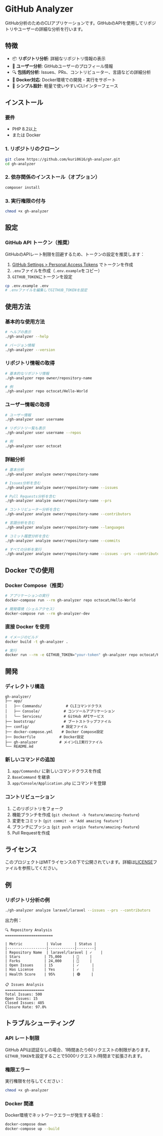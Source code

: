 # GitHub Analyzer

GitHub分析のためのCLIアプリケーションです。GitHubのAPIを使用してリポジトリやユーザーの詳細な分析を行います。

## 特徴

- 📦 **リポジトリ分析**: 詳細なリポジトリ情報の表示
- 👤 **ユーザー分析**: GitHubユーザーのプロフィール情報
- 🔍 **包括的分析**: Issues、PRs、コントリビューター、言語などの詳細分析
- 🐳 **Docker対応**: Docker環境での開発・実行をサポート
- 🎯 **シンプル設計**: 軽量で使いやすいCLIインターフェース

## インストール

### 要件

- PHP 8.2以上
- または Docker

### 1. リポジトリのクローン

```bash
git clone https://github.com/kuri0616/gh-analyzer.git
cd gh-analyzer
```

### 2. 依存関係のインストール（オプション）

```bash
composer install
```

### 3. 実行権限の付与

```bash
chmod +x gh-analyzer
```

## 設定

### GitHub API トークン（推奨）

GitHubのAPIレート制限を回避するため、トークンの設定を推奨します：

1. [GitHub Settings > Personal Access Tokens](https://github.com/settings/tokens) でトークンを作成
2. `.env`ファイルを作成（`.env.example`をコピー）
3. `GITHUB_TOKEN`にトークンを設定

```bash
cp .env.example .env
# .envファイルを編集してGITHUB_TOKENを設定
```

## 使用方法

### 基本的な使用方法

```bash
# ヘルプの表示
./gh-analyzer --help

# バージョン情報
./gh-analyzer --version
```

### リポジトリ情報の取得

```bash
# 基本的なリポジトリ情報
./gh-analyzer repo owner/repository-name

# 例
./gh-analyzer repo octocat/Hello-World
```

### ユーザー情報の取得

```bash
# ユーザー情報
./gh-analyzer user username

# リポジトリ一覧も表示
./gh-analyzer user username --repos

# 例
./gh-analyzer user octocat
```

### 詳細分析

```bash
# 基本分析
./gh-analyzer analyze owner/repository-name

# Issues分析を含む
./gh-analyzer analyze owner/repository-name --issues

# Pull Requests分析を含む
./gh-analyzer analyze owner/repository-name --prs

# コントリビューター分析を含む
./gh-analyzer analyze owner/repository-name --contributors

# 言語分析を含む
./gh-analyzer analyze owner/repository-name --languages

# コミット履歴分析を含む
./gh-analyzer analyze owner/repository-name --commits

# すべての分析を実行
./gh-analyzer analyze owner/repository-name --issues --prs --contributors --languages --commits
```

## Docker での使用

### Docker Compose（推奨）

```bash
# アプリケーションの実行
docker-compose run --rm gh-analyzer repo octocat/Hello-World

# 開発環境（シェルアクセス）
docker-compose run --rm gh-analyzer-dev
```

### 直接 Docker を使用

```bash
# イメージのビルド
docker build -t gh-analyzer .

# 実行
docker run --rm -e GITHUB_TOKEN="your-token" gh-analyzer repo octocat/Hello-World
```

## 開発

### ディレクトリ構造

```
gh-analyzer/
├── app/
│   ├── Commands/           # CLIコマンドクラス
│   ├── Console/           # コンソールアプリケーション
│   └── Services/          # GitHub APIサービス
├── bootstrap/             # ブートストラップファイル
├── config/               # 設定ファイル
├── docker-compose.yml    # Docker Compose設定
├── Dockerfile           # Docker設定
├── gh-analyzer          # メインCLI実行ファイル
└── README.md
```

### 新しいコマンドの追加

1. `app/Commands/` に新しいコマンドクラスを作成
2. `BaseCommand` を継承
3. `app/Console/Application.php` にコマンドを登録

### コントリビューション

1. このリポジトリをフォーク
2. 機能ブランチを作成 (`git checkout -b feature/amazing-feature`)
3. 変更をコミット (`git commit -m 'Add amazing feature'`)
4. ブランチにプッシュ (`git push origin feature/amazing-feature`)
5. Pull Requestを作成

## ライセンス

このプロジェクトはMITライセンスの下で公開されています。詳細は[LICENSE](LICENSE)ファイルを参照してください。

## 例

### リポジトリ分析の例

```bash
./gh-analyzer analyze laravel/laravel --issues --prs --contributors
```

出力例：
```
🔍 Repository Analysis
======================

| Metric           | Value      | Status |
|------------------|------------|--------|
| Repository Name  | laravel/laravel | ✓    |
| Stars           | 75,000     | 🌟     |
| Forks           | 24,000     | 🍴     |
| Open Issues     | 15         | ✓      |
| Has License     | Yes        | ✓      |
| Health Score    | 95%        | 🟢     |

📋 Issues Analysis
==================
Total Issues: 500
Open Issues: 15
Closed Issues: 485
Closure Rate: 97.0%
```

## トラブルシューティング

### API レート制限

GitHub APIは認証なしの場合、1時間あたり60リクエストの制限があります。`GITHUB_TOKEN`を設定することで5000リクエスト/時間まで拡張されます。

### 権限エラー

実行権限を付与してください：
```bash
chmod +x gh-analyzer
```

### Docker 関連

Docker環境でネットワークエラーが発生する場合：
```bash
docker-compose down
docker-compose up --build
```
